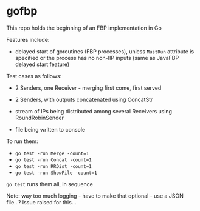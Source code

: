 # gofbp 

This repo holds the beginning of an FBP implementation in Go

Features include:

- delayed start of goroutines (FBP processes), unless `MustRun` attribute is specified or the process has no non-IIP inputs (same as JavaFBP delayed start feature) 


Test cases as follows:

- 2 Senders, one Receiver - merging first come, first served

- 2 Senders, with outputs concatenated using ConcatStr

- stream of IPs being distributed among several Receivers using RoundRobinSender 

- file being written to console

To run them:

- `go test -run Merge -count=1`
- `go test -run Concat -count=1`
- `go test -run RRDist -count=1`
- `go test -run ShowFile -count=1`

`go test` runs them all, in sequence


Note: way too much logging - have to make that optional - use a JSON file...?  Issue raised for this...
